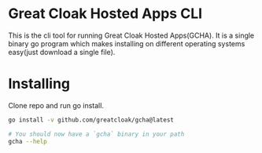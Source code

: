 # Great Cloak Hosted Apps CLI

This is the cli tool for running Great Cloak Hosted Apps(GCHA). It is a single binary go program which makes installing on different operating systems easy(just download a single file).

# Installing

Clone repo and run go install.

```bash
go install -v github.com/greatcloak/gcha@latest

# You should now have a `gcha` binary in your path
gcha --help
```
